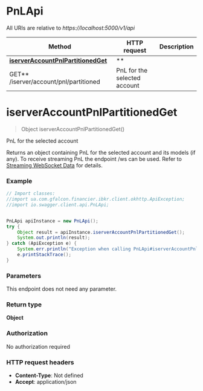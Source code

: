 # PnLApi

All URIs are relative to *https://localhost:5000/v1/api*

Method | HTTP request | Description
------------- | ------------- | -------------
[**iserverAccountPnlPartitionedGet**](PnLApi.md#iserverAccountPnlPartitionedGet) | **
GET** /iserver/account/pnl/partitioned | PnL for the selected account

<a name="iserverAccountPnlPartitionedGet"></a>

# **iserverAccountPnlPartitionedGet**

> Object iserverAccountPnlPartitionedGet()

PnL for the selected account

Returns an object containing PnL for the selected account and its models (if any). To receive streaming PnL the endpoint
/ws can be used. Refer
to [Streaming WebSocket Data](https://interactivebrokers.github.io/cpwebapi/RealtimeSubscription.html) for details.

### Example

```java
// Import classes:
//import ua.com.gfalcon.financier.ibkr.client.okhttp.ApiException;
//import io.swagger.client.api.PnLApi;


PnLApi apiInstance = new PnLApi();
try {
    Object result = apiInstance.iserverAccountPnlPartitionedGet();
    System.out.println(result);
} catch (ApiException e) {
    System.err.println("Exception when calling PnLApi#iserverAccountPnlPartitionedGet");
    e.printStackTrace();
}
```

### Parameters

This endpoint does not need any parameter.

### Return type

**Object**

### Authorization

No authorization required

### HTTP request headers

- **Content-Type**: Not defined
- **Accept**: application/json

